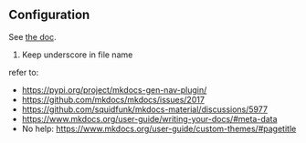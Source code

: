 ## Configuration

See [the doc](https://mkdocs.readthedocs.io/en/0.10/user-guide/configuration/).

1. Keep underscore in file name

refer to: 

- https://pypi.org/project/mkdocs-gen-nav-plugin/
- https://github.com/mkdocs/mkdocs/issues/2017
- https://github.com/squidfunk/mkdocs-material/discussions/5977
- https://www.mkdocs.org/user-guide/writing-your-docs/#meta-data
- No help: https://www.mkdocs.org/user-guide/custom-themes/#pagetitle
